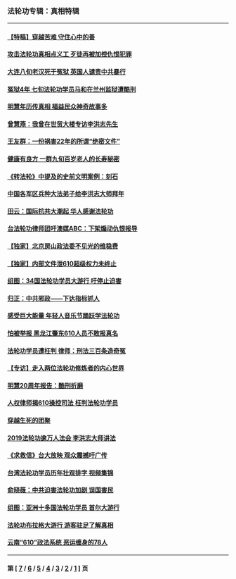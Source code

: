 ### 法轮功专辑：真相特辑
---
#### [【特稿】穿越苦难 守住心中的善](../../pages/nf4389/n13784979.md?07300430) 
#### [攻击法轮功真相点义工 歹徒再被加控仇恨犯罪](../../pages/nf4389/n13601019.md?07300430) 
#### [大连八旬老汉死于冤狱 英国人谴责中共暴行](../../pages/nf4389/n13480118.md?07300430) 
#### [冤狱4年 七旬法轮功学员马和在兰州监狱遭酷刑](../../pages/nf4389/n13304688.md?07300430) 
#### [明慧年历传真相 福益民众神奇故事多](../../pages/nf4389/n13294545.md?07300430) 
#### [曾慧燕：我曾在世贸大楼专访李洪志先生](../../pages/nf4389/n12898729.md?07300430) 
#### [王友群：一份祸害22年的所谓“绝密文件”](../../pages/nf4389/n12871750.md?07300430) 
#### [健康有良方 一群九旬百岁老人的长寿秘密](../../pages/nf4389/n12847475.md?07300430) 
#### [《转法轮》中提及的史前文明案例：刻石](../../pages/nf4389/n12758577.md?07300430) 
#### [中国各军区兵种大法弟子给李洪志大师拜年](../../pages/nf4389/n12750047.md?07300430) 
#### [田云：国际抗共大潮起 华人感谢法轮功](../../pages/nf4389/n12357708.md?07300430) 
#### [台法轮功律师团吁澳媒ABC：下架煽动仇恨报导](../../pages/nf4389/n12279917.md?07300430) 
#### [【独家】北京房山政法委不见光的维稳费](../../pages/nf4389/n12031979.md?07300430) 
#### [【独家】内部文件泄610超级权力未终止](../../pages/nf4389/n12023895.md?07300430) 
#### [组图：34国法轮功学员大游行 吁停止迫害](../../pages/nf4389/n11492658.md?07300430) 
#### [归正：中共邪政——下达指标抓人](../../pages/nf4389/n11474770.md?07300430) 
#### [感受巨大能量 年轻人音乐节踊跃学法轮功](../../pages/nf4389/n11441981.md?07300430) 
#### [怕被举报 黑龙江肇东610人员不敢报真名](../../pages/nf4389/n11436499.md?07300430) 
#### [法轮功学员遭枉判 律师：刑法三百条造奇冤](../../pages/nf4389/n11433943.md?07300430) 
#### [【专访】走入两位法轮功修炼者的内心世界](../../pages/nf4389/n11415623.md?07300430) 
#### [明慧20周年报告：酷刑折磨](../../pages/nf4389/n11387954.md?07300430) 
#### [人权律师揭610操控司法 枉判法轮功学员](../../pages/nf4389/n11313370.md?07300430) 
#### [穿越生死的团聚](../../pages/nf4389/n11258922.md?07300430) 
#### [2019法轮功逾万人法会 李洪志大师讲法](../../pages/nf4389/n11265303.md?07300430) 
#### [《求救信》台大放映 观众震撼吁广传](../../pages/nf4389/n10922251.md?07300430) 
#### [台湾法轮功学员历年壮观排字 视频集锦](../../pages/nf4389/n10878789.md?07300430) 
#### [俞晓薇：中共迫害法轮功加剧 误国害民](../../pages/nf4389/n10859260.md?07300430) 
#### [组图：亚洲十多国法轮功学员 首尔大游行](../../pages/nf4389/n10781149.md?07300430) 
#### [法轮功布拉格大游行 游客驻足了解真相](../../pages/nf4389/n10749360.md?07300430) 
#### [云南“610”政法系统 恶运缠身的78人](../../pages/nf4389/n10747534.md?07300430) 

---
#### 第 [ [7](./7.md?07300430) / [6](./6.md?07300430) / [5](./5.md?07300430) / [4](./4.md?07300430) / [3](./3.md?07300430) / [2](./2.md?07300430) / [1](./1.md?07300430) ] 页

